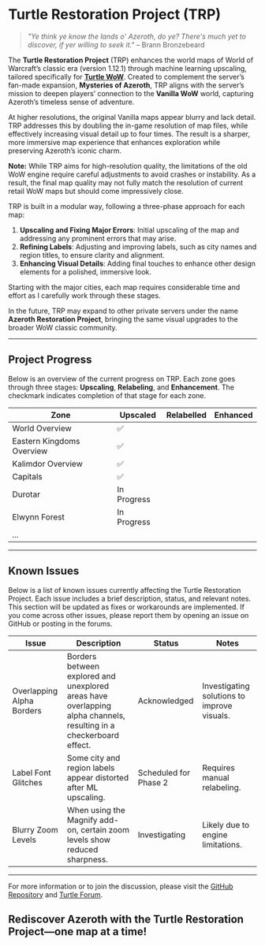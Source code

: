 # Turtle Restoration Project (TRP)

> *"Ye think ye know the lands o' Azeroth, do ye? There's much yet to discover, if yer willing to seek it."* – Brann Bronzebeard

The **Turtle Restoration Project** (TRP) enhances the world maps of World of Warcraft’s classic era (version 1.12.1) through machine learning upscaling, tailored specifically for [**Turtle WoW**](https://turtle-wow.org). Created to complement the server’s fan-made expansion, **Mysteries of Azeroth**, TRP aligns with the server’s mission to deepen players’ connection to the **Vanilla WoW** world, capturing Azeroth’s timeless sense of adventure.

At higher resolutions, the original Vanilla maps appear blurry and lack detail. TRP addresses this by doubling the in-game resolution of map files, while effectively increasing visual detail up to four times. The result is a sharper, more immersive map experience that enhances exploration while preserving Azeroth’s iconic charm.

**Note:** While TRP aims for high-resolution quality, the limitations of the old WoW engine require careful adjustments to avoid crashes or instability. As a result, the final map quality may not fully match the resolution of current retail WoW maps but should come impressively close.

TRP is built in a modular way, following a three-phase approach for each map:

1. **Upscaling and Fixing Major Errors**: Initial upscaling of the map and addressing any prominent errors that may arise.
2. **Refining Labels**: Adjusting and improving labels, such as city names and region titles, to ensure clarity and alignment.
3. **Enhancing Visual Details**: Adding final touches to enhance other design elements for a polished, immersive look.

Starting with the major cities, each map requires considerable time and effort as I carefully work through these stages.

In the future, TRP may expand to other private servers under the name **Azeroth Restoration Project**, bringing the same visual upgrades to the broader WoW classic community.

---

## Project Progress

Below is an overview of the current progress on TRP. Each zone goes through three stages: **Upscaling**, **Relabeling**, and **Enhancement**. The checkmark indicates completion of that stage for each zone.

| Zone                     | Upscaled | Relabelled | Enhanced |
|--------------------------|----------|------------|----------|
| World Overview           | ✅        |            |          |
| Eastern Kingdoms Overview | ✅        |            |          |
| Kalimdor Overview        | ✅        |            |          |
| Capitals                 | ✅        |            |          |
| Durotar                  | In Progress        |            |          |
| Elwynn Forest            | In Progress        |            |          |
| ...                      |          |            |          |

---

## Known Issues

Below is a list of known issues currently affecting the Turtle Restoration Project. Each issue includes a brief description, status, and relevant notes. This section will be updated as fixes or workarounds are implemented. If you come across other issues, please report them by opening an issue on GitHub or posting in the forums.

| Issue                      | Description                                                                 | Status           | Notes                                     |
|----------------------------|-----------------------------------------------------------------------------|------------------|-------------------------------------------|
| Overlapping Alpha Borders  | Borders between explored and unexplored areas have overlapping alpha channels, resulting in a checkerboard effect. | Acknowledged     | Investigating solutions to improve visuals. |
| Label Font Glitches        | Some city and region labels appear distorted after ML upscaling.            | Scheduled for Phase 2 | Requires manual relabeling.               |
| Blurry Zoom Levels         | When using the Magnify add-on, certain zoom levels show reduced sharpness.  | Investigating    | Likely due to engine limitations.         |


---


For more information or to join the discussion, please visit the [GitHub Repository](https://github.com/HerrTiSo/TurtleRestorationProject) and [Turtle Forum](https://exampleforum.com).

## Rediscover Azeroth with the Turtle Restoration Project—one map at a time!
